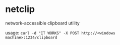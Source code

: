 # netclip
network-accessible clipboard utility

usage:
 `curl -d "IT WORKS" -X POST http://<windows machine>:1234/clipboard`

